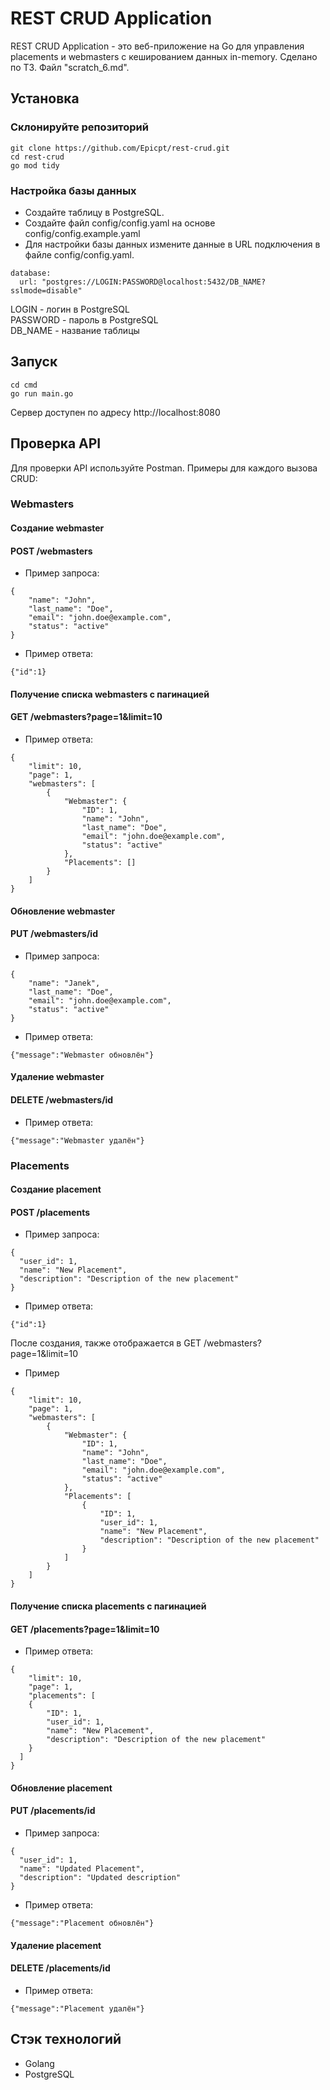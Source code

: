 # REST CRUD Application

REST CRUD Application - это веб-приложение на Go для управления placements и webmasters c кешированием данных in-memory.
Сделано по ТЗ. Файл "scratch_6.md".

## Установка

### Склонируйте репозиторий
```
git clone https://github.com/Epicpt/rest-crud.git
cd rest-crud
go mod tidy
```
### Настройка базы данных
* Создайте таблицу в PostgreSQL.
* Создайте файл config/config.yaml на основе config/config.example.yaml
* Для настройки базы данных измените данные в URL подключения в файле config/config.yaml.
```
database:
  url: "postgres://LOGIN:PASSWORD@localhost:5432/DB_NAME?sslmode=disable"
```

 LOGIN - логин в PostgreSQL  
 PASSWORD - пароль в PostgreSQL  
 DB_NAME - название таблицы  

## Запуск
```
cd cmd
go run main.go
```

Сервер доступен по адресу http://localhost:8080

## Проверка API
Для проверки API используйте Postman. Примеры для каждого вызова CRUD:
### Webmasters
#### Создание webmaster
#### POST /webmasters
* Пример запроса:
```
{
    "name": "John",
    "last_name": "Doe",
    "email": "john.doe@example.com",
    "status": "active"
}
```
* Пример ответа:
```
{"id":1}
```
#### Получение списка webmasters с пагинацией
#### GET  /webmasters?page=1&limit=10
* Пример ответа:
```
{
    "limit": 10,
    "page": 1,
    "webmasters": [
        {
            "Webmaster": {
                "ID": 1,
                "name": "John",
                "last_name": "Doe",
                "email": "john.doe@example.com",
                "status": "active"
            },
            "Placements": []
        }
    ]
}
```
#### Обновление webmaster
#### PUT /webmasters/id
* Пример запроса:
```
{
    "name": "Janek",
    "last_name": "Doe",
    "email": "john.doe@example.com",
    "status": "active"
}
```
* Пример ответа:
```
{"message":"Webmaster обновлён"}
```
#### Удаление webmaster
#### DELETE /webmasters/id
* Пример ответа:
```
{"message":"Webmaster удалён"}
```
### Placements
#### Создание placement
#### POST /placements
* Пример запроса:
```
{
  "user_id": 1,
  "name": "New Placement",
  "description": "Description of the new placement"
}
```
* Пример ответа:
```
{"id":1}
```
После создания, также отображается в GET /webmasters?page=1&limit=10
* Пример
```
{
    "limit": 10,
    "page": 1,
    "webmasters": [
        {
            "Webmaster": {
                "ID": 1,
                "name": "John",
                "last_name": "Doe",
                "email": "john.doe@example.com",
                "status": "active"
            },
            "Placements": [
                {
                    "ID": 1,
                    "user_id": 1,
                    "name": "New Placement",
                    "description": "Description of the new placement"
                }
            ]
        }
    ]
}
```
#### Получение списка placements с пагинацией
#### GET  /placements?page=1&limit=10
* Пример ответа:
```
{
    "limit": 10,
    "page": 1,
    "placements": [
    {
        "ID": 1,
        "user_id": 1,
        "name": "New Placement",
        "description": "Description of the new placement"
    }
  ]
}
```
#### Обновление placement
#### PUT /placements/id
* Пример запроса:
```
{
  "user_id": 1,
  "name": "Updated Placement",
  "description": "Updated description"
}
```
* Пример ответа:
```
{"message":"Placement обновлён"}
```
#### Удаление placement
#### DELETE /placements/id
* Пример ответа:
```
{"message":"Placement удалён"}
```

## Стэк технологий
* Golang
* PostgreSQL
